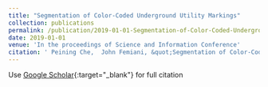 ```yaml
---
title: "Segmentation of Color-Coded Underground Utility Markings"
collection: publications
permalink: /publication/2019-01-01-Segmentation-of-Color-Coded-Underground-Utility-Markings
date: 2019-01-01
venue: 'In the proceedings of Science and Information Conference'
citation: ' Peining Che,  John Femiani, &quot;Segmentation of Color-Coded Underground Utility Markings.&quot; In the proceedings of Science and Information Conference, 2019.'
---
```

Use [Google Scholar](https://scholar.google.com/scholar?q=Segmentation+of+Color+Coded+Underground+Utility+Markings){:target="_blank"} for full citation